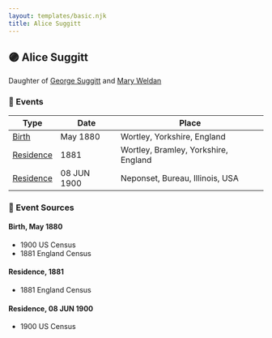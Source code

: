 ```yaml
---
layout: templates/basic.njk
title: Alice Suggitt
---
```

## 🟣 Alice Suggitt

Daughter of [George Suggitt](/people/4/48171276) and [Mary Weldan](/people/1/18538354)

### 📆 Events

Type | Date | Place
------ | ------ | ------
[Birth](#event-event-2) | May 1880 | Wortley, Yorkshire, England
[Residence](#event-event-0) | 1881 | Wortley, Bramley, Yorkshire, England
[Residence](#event-event-1) | 08 JUN 1900 | Neponset, Bureau, Illinois, USA

### 📰 Event Sources

#### <a id="event-event-2"></a> Birth, May 1880
* 1900 US Census
* 1881 England Census

#### <a id="event-event-0"></a> Residence, 1881
* 1881 England Census

#### <a id="event-event-1"></a> Residence, 08 JUN 1900
* 1900 US Census